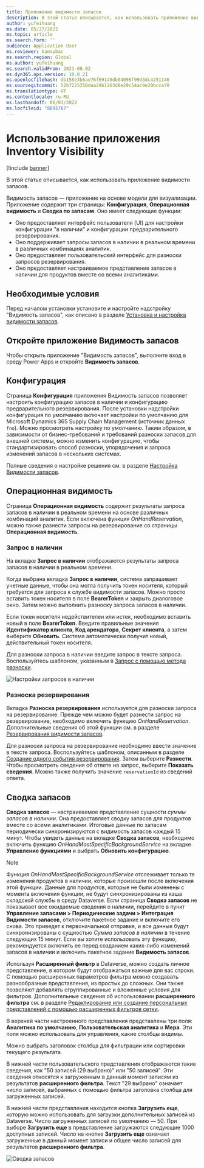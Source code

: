 ```yaml
---
title: Приложение видимости запасов
description: В этой статье описывается, как использовать приложение видимости запасов.
author: yufeihuang
ms.date: 05/27/2022
ms.topic: article
ms.search.form: ''
audience: Application User
ms.reviewer: kamaybac
ms.search.region: Global
ms.author: yufeihuang
ms.search.validFrom: 2021-08-02
ms.dyn365.ops.version: 10.0.21
ms.openlocfilehash: db158e3b6ae76f69149db04096f99d3dc4251146
ms.sourcegitcommit: 52b7225350daa29b1263d8e29c54ac9e20bcca70
ms.translationtype: HT
ms.contentlocale: ru-RU
ms.lasthandoff: 06/03/2022
ms.locfileid: "8895767"
---
```

# <a name="use-the-inventory-visibility-app"></a>Использование приложения Inventory Visibility

[!include [banner](../includes/banner.md)]


В этой статье описывается, как использовать приложение видимости запасов.

Видимость запасов — приложение на основе модели для визуализации. Приложение содержит три страницы: **Конфигурация**, **Операционная видимость** и **Сводка по запасам**. Оно имеет следующие функции:

- Оно предоставляет интерфейс пользователя (UI) для настройки конфигурации "в наличии" и конфигурации предварительного резервирования.
- Оно поддерживает запросы запасов в наличии в реальном времени в различных комбинациях аналитик.
- Оно предоставляет пользовательский интерфейс для разноски запросов резервирования.
- Оно предоставляет настраиваемое представление запасов в наличии для продуктов вместе со всеми аналитиками.

## <a name="prerequisites"></a>Необходимые условия

Перед началом установки установите и настройте надстройку "Видимость запасов", как описано в разделе [Установка и настройка видимости запасов](inventory-visibility-setup.md).

## <a name="open-the-inventory-visibility-app"></a>Откройте приложение Видимость запасов

Чтобы открыть приложение "Видимость запасов", выполните вход в среду Power Apps и откройте **Видимость запасов**.

## <a name="configuration"></a><a name="configuration"></a>Конфигурация

Страница **Конфигурация** приложения Видимость запасов позволяет настроить конфигурацию запасов в наличии и конфигурацию предварительного резервирования. После установки надстройки конфигурация по умолчанию включает настройки по умолчанию для Microsoft Dynamics 365 Supply Chain Management (источник данных `fno`). Можно просмотреть настройку по умолчанию. Таким образом, в зависимости от бизнес-требований и требований разноски запасов для внешней системы, можно изменить конфигурацию, чтобы стандартизировать способ разноски, упорядочения и запроса изменений запасов в нескольких системах.

Полные сведения о настройке решения см. в разделе [Настройка Видимости запасов](inventory-visibility-configuration.md).

## <a name="operational-visibility"></a>Операционная видимость

Страница **Операционная видимость** содержит результаты запроса запасов в наличии в реальном времени на основе различных комбинаций аналитик. Если включена функция *OnHandReservation*, можно также разнести запросы на резервирование со страницы **Операционная видимость**.

### <a name="on-hand-query"></a>Запрос в наличии

На вкладке **Запрос в наличии** отображаются результаты запроса запасов в наличии в реальном времени.

Когда выбрана вкладка **Запрос в наличии**, система запрашивает учетные данные, чтобы она могла получить токен носителя, который требуется для запроса к службе видимости запасов. Можно просто вставить токен носителя в поле **BearerToken** и закрыть диалоговое окно. Затем можно выполнить разноску запроса запасов в наличии.

Если токен носителя недействителен или истек, необходимо вставить новый в поле **BearerToken**. Введите правильные значения **Идентификатор клиента**, **Код арендатора**, **Секрет клиента**, а затем выберите **Обновить**. Система автоматически получит новый, действительный токен носителя.

Для разноски запроса в наличии введите запрос в тексте запроса. Воспользуйтесь шаблоном, указанным в [Запрос с помощью метода разноски](inventory-visibility-api.md#query-with-post-method).

![Настройки запросов в наличии](media/inventory-visibility-query-settings.png "Настройки запросов в наличии")

### <a name="reservation-posting"></a>Разноска резервирования

Вкладка **Разноска резервирования** используется для разноски запроса на резервирование. Прежде чем можно будет разнести запрос на резервирование, необходимо включить функцию *OnHandReservation*. Дополнительные сведения об этой функции см. в разделе [Резервирования видимости запасов](inventory-visibility-reservations.md).

Для разноски запроса на резервирование необходимо ввести значение в тексте запроса. Воспользуйтесь шаблоном, описанным в разделе [Создание одного события резервирования](inventory-visibility-api.md#create-one-reservation-event). Затем выберите **Разнести**. Чтобы просмотреть сведения об ответе на запрос, выберите **Показать сведения**. Можно также получить значение `reservationId` из сведений ответа.

## <a name="inventory-summary"></a><a name="inventory-summary"></a>Сводка запасов

**Сводка запасов** — настраиваемое представление сущности *суммы запасов в наличии*. Она предоставляет сводку запасов для продуктов вместе со всеми аналитиками. Итоговые данные по запасам периодически синхронизируются с видимость запасов каждый 15 минут. Чтобы увидеть данные на вкладке **Сводка запасов**, необходимо включить функцию *OnHandMostSpecificBackgroundService* на вкладке **Управление функциями** и выбрать **Обновить конфигурацию**.

> [!NOTE]
> Функция *OnHandMostSpecificBackgroundService* отслеживает только те изменения продуктов в наличии, которые произошли после включения этой функции. Данные для продуктов, которые не были изменены с момента включения функции, не будут синхронизированы из кэша складской службы в среду Dataverse. Если страница **Сводка запасов** не показывает все ожидаемые сведения о наличии, перейдите в пункт **Управление запасами > Периодические задачи > Интеграция Видимости запасов**, отключите пакетное задание и включите его снова. Это приведет к первоначальной отправке, и все данные будут синхронизированы с сущностью *Сумма запасов в наличии* в течение следующих 15 минут. Если вы хотите использовать эту функцию, рекомендуется включить ее перед созданием каких-либо изменений запасов в наличии и включить пакетное задание **Видимость запасов**.

Используя **Расширенный фильтр** в Dataverse, можно создать личное представление, в котором будут отображаться важные для вас строки. С помощью расширенных параметров фильтра можно создавать разнообразные представления, из простых до сложных. Они также позволяют добавлять сгруппированные и вложенные условия для фильтров. Дополнительные сведения об использовании **расширенного фильтра** см. в разделе [Редактирование или создание персональных представлений с помощью расширенных фильтров сетки](/powerapps/user/grid-filters-advanced).

В верхней части настроенного представления представлены три поля: **Аналитика по умолчанию**, **Пользовательская аналитика** и **Мера**. Эти поля можно использовать для управления, какие столбцы видимы.

Можно выбрать заголовок столбца для фильтрации или сортировки текущего результата.

В нижней части пользовательского представления отображаются такие сведения, как "50 записей (29 выбрано)" или "50 записей". Эти сведения относятся к загруженным в данный момент записям из результатов **расширенного фильтра**. Текст "29 выбрано" означает число записей, выбранных с помощью фильтра заголовка столбца для загруженных записей.

В нижней части представления находится кнопка **Загрузить еще**, которую можно использовать для загрузки дополнительных записей из Dataverse. Число загруженных записей по умолчанию — 50. При выборе **Загрузить еще** в представление загружаются следующие 1000 доступных записей. Число на кнопке **Загрузить еще** означает загруженные в данный момент записи и общее число записей для результатов **расширенного фильтра**.

![Сводка запасов](media/inventory-visibility-onhand-list.png "Сводка запасов")
